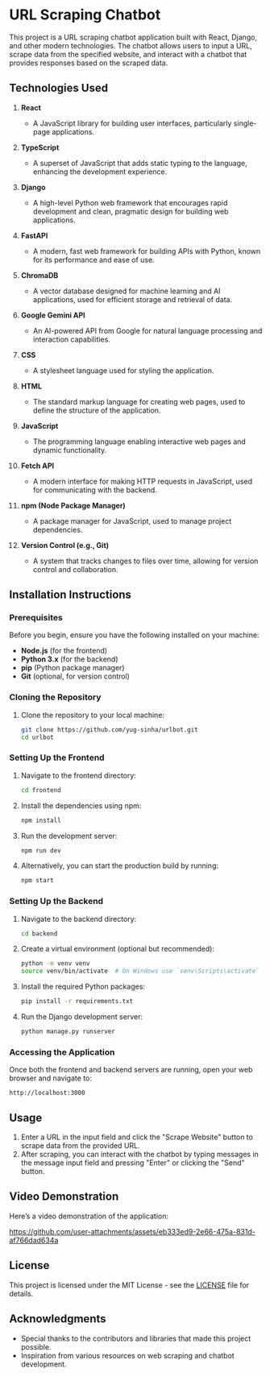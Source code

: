 # URL Scraping Chatbot

This project is a URL scraping chatbot application built with React, Django, and other modern technologies. The chatbot allows users to input a URL, scrape data from the specified website, and interact with a chatbot that provides responses based on the scraped data.

## Technologies Used

1. **React**
   - A JavaScript library for building user interfaces, particularly single-page applications.
  
2. **TypeScript**
   - A superset of JavaScript that adds static typing to the language, enhancing the development experience.

3. **Django**
   - A high-level Python web framework that encourages rapid development and clean, pragmatic design for building web applications.

4. **FastAPI**
   - A modern, fast web framework for building APIs with Python, known for its performance and ease of use.

5. **ChromaDB**
   - A vector database designed for machine learning and AI applications, used for efficient storage and retrieval of data.

6. **Google Gemini API**
   - An AI-powered API from Google for natural language processing and interaction capabilities.

7. **CSS**
   - A stylesheet language used for styling the application.

8. **HTML**
   - The standard markup language for creating web pages, used to define the structure of the application.

9. **JavaScript**
    - The programming language enabling interactive web pages and dynamic functionality.

10. **Fetch API**
    - A modern interface for making HTTP requests in JavaScript, used for communicating with the backend.

11. **npm (Node Package Manager)**
    - A package manager for JavaScript, used to manage project dependencies.

12. **Version Control (e.g., Git)**
    - A system that tracks changes to files over time, allowing for version control and collaboration.

## Installation Instructions

### Prerequisites

Before you begin, ensure you have the following installed on your machine:

- **Node.js** (for the frontend)
- **Python 3.x** (for the backend)
- **pip** (Python package manager)
- **Git** (optional, for version control)

### Cloning the Repository

1. Clone the repository to your local machine:

   ```bash
   git clone https://github.com/yug-sinha/urlbot.git
   cd urlbot
   ```

### Setting Up the Frontend

1. Navigate to the frontend directory:

   ```bash
   cd frontend
   ```

2. Install the dependencies using npm:

   ```bash
   npm install
   ```

3. Run the development server:

   ```bash
   npm run dev
   ```

4. Alternatively, you can start the production build by running:

   ```bash
   npm start
   ```

### Setting Up the Backend

1. Navigate to the backend directory:

   ```bash
   cd backend
   ```

2. Create a virtual environment (optional but recommended):

   ```bash
   python -m venv venv
   source venv/bin/activate  # On Windows use `venv\Scripts\activate`
   ```

3. Install the required Python packages:

   ```bash
   pip install -r requirements.txt
   ```

4. Run the Django development server:

   ```bash
   python manage.py runserver
   ```

### Accessing the Application

Once both the frontend and backend servers are running, open your web browser and navigate to:

```
http://localhost:3000
```

## Usage

1. Enter a URL in the input field and click the "Scrape Website" button to scrape data from the provided URL.
2. After scraping, you can interact with the chatbot by typing messages in the message input field and pressing "Enter" or clicking the "Send" button.

## Video Demonstration

Here’s a video demonstration of the application: 

https://github.com/user-attachments/assets/eb333ed9-2e66-475a-831d-af766dad634a

## License

This project is licensed under the MIT License - see the [LICENSE](LICENSE) file for details.

## Acknowledgments

- Special thanks to the contributors and libraries that made this project possible.
- Inspiration from various resources on web scraping and chatbot development.
```
